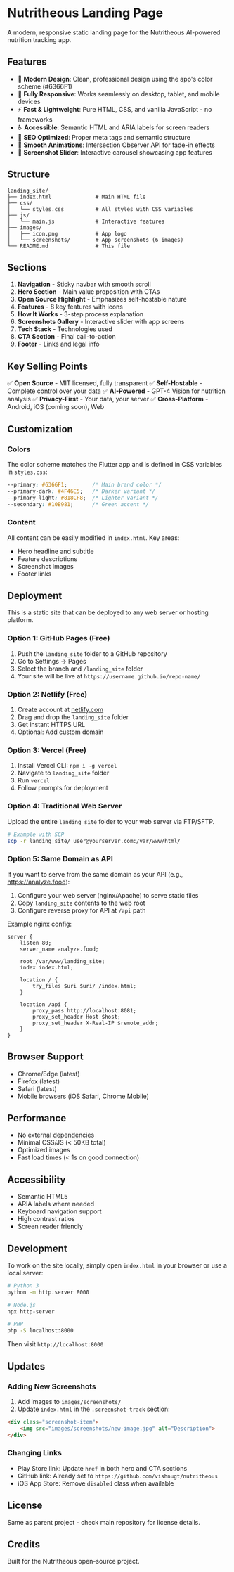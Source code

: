 # Nutritheous Landing Page

A modern, responsive static landing page for the Nutritheous AI-powered nutrition tracking app.

## Features

- 🎨 **Modern Design**: Clean, professional design using the app's color scheme (#6366F1)
- 📱 **Fully Responsive**: Works seamlessly on desktop, tablet, and mobile devices
- ⚡ **Fast & Lightweight**: Pure HTML, CSS, and vanilla JavaScript - no frameworks
- ♿ **Accessible**: Semantic HTML and ARIA labels for screen readers
- 🚀 **SEO Optimized**: Proper meta tags and semantic structure
- 🎯 **Smooth Animations**: Intersection Observer API for fade-in effects
- 📸 **Screenshot Slider**: Interactive carousel showcasing app features

## Structure

```
landing_site/
├── index.html              # Main HTML file
├── css/
│   └── styles.css          # All styles with CSS variables
├── js/
│   └── main.js             # Interactive features
├── images/
│   ├── icon.png            # App logo
│   └── screenshots/        # App screenshots (6 images)
└── README.md               # This file
```

## Sections

1. **Navigation** - Sticky navbar with smooth scroll
2. **Hero Section** - Main value proposition with CTAs
3. **Open Source Highlight** - Emphasizes self-hostable nature
4. **Features** - 8 key features with icons
5. **How It Works** - 3-step process explanation
6. **Screenshots Gallery** - Interactive slider with app screens
7. **Tech Stack** - Technologies used
8. **CTA Section** - Final call-to-action
9. **Footer** - Links and legal info

## Key Selling Points

✅ **Open Source** - MIT licensed, fully transparent
✅ **Self-Hostable** - Complete control over your data
✅ **AI-Powered** - GPT-4 Vision for nutrition analysis
✅ **Privacy-First** - Your data, your server
✅ **Cross-Platform** - Android, iOS (coming soon), Web

## Customization

### Colors

The color scheme matches the Flutter app and is defined in CSS variables in `styles.css`:

```css
--primary: #6366F1;        /* Main brand color */
--primary-dark: #4F46E5;   /* Darker variant */
--primary-light: #818CF8;  /* Lighter variant */
--secondary: #10B981;      /* Green accent */
```

### Content

All content can be easily modified in `index.html`. Key areas:
- Hero headline and subtitle
- Feature descriptions
- Screenshot images
- Footer links

## Deployment

This is a static site that can be deployed to any web server or hosting platform.

### Option 1: GitHub Pages (Free)

1. Push the `landing_site` folder to a GitHub repository
2. Go to Settings → Pages
3. Select the branch and `/landing_site` folder
4. Your site will be live at `https://username.github.io/repo-name/`

### Option 2: Netlify (Free)

1. Create account at [netlify.com](https://netlify.com)
2. Drag and drop the `landing_site` folder
3. Get instant HTTPS URL
4. Optional: Add custom domain

### Option 3: Vercel (Free)

1. Install Vercel CLI: `npm i -g vercel`
2. Navigate to `landing_site` folder
3. Run `vercel`
4. Follow prompts for deployment

### Option 4: Traditional Web Server

Upload the entire `landing_site` folder to your web server via FTP/SFTP.

```bash
# Example with SCP
scp -r landing_site/ user@yourserver.com:/var/www/html/
```

### Option 5: Same Domain as API

If you want to serve from the same domain as your API (e.g., https://analyze.food):

1. Configure your web server (nginx/Apache) to serve static files
2. Copy `landing_site` contents to the web root
3. Configure reverse proxy for API at `/api` path

Example nginx config:
```nginx
server {
    listen 80;
    server_name analyze.food;

    root /var/www/landing_site;
    index index.html;

    location / {
        try_files $uri $uri/ /index.html;
    }

    location /api {
        proxy_pass http://localhost:8081;
        proxy_set_header Host $host;
        proxy_set_header X-Real-IP $remote_addr;
    }
}
```

## Browser Support

- Chrome/Edge (latest)
- Firefox (latest)
- Safari (latest)
- Mobile browsers (iOS Safari, Chrome Mobile)

## Performance

- No external dependencies
- Minimal CSS/JS (< 50KB total)
- Optimized images
- Fast load times (< 1s on good connection)

## Accessibility

- Semantic HTML5
- ARIA labels where needed
- Keyboard navigation support
- High contrast ratios
- Screen reader friendly

## Development

To work on the site locally, simply open `index.html` in your browser or use a local server:

```bash
# Python 3
python -m http.server 8000

# Node.js
npx http-server

# PHP
php -S localhost:8000
```

Then visit `http://localhost:8000`

## Updates

### Adding New Screenshots

1. Add images to `images/screenshots/`
2. Update `index.html` in the `.screenshot-track` section:
```html
<div class="screenshot-item">
    <img src="images/screenshots/new-image.jpg" alt="Description">
</div>
```

### Changing Links

- Play Store link: Update `href` in both hero and CTA sections
- GitHub link: Already set to `https://github.com/vishnugt/nutritheous`
- iOS App Store: Remove `disabled` class when available

## License

Same as parent project - check main repository for license details.

## Credits

Built for the Nutritheous open-source project.
